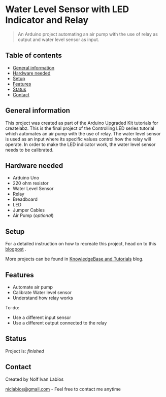# Water Level Sensor with LED Indicator and Relay
> An Arduino project automating an air pump with the use of relay as output and water level sensor as input.

## Table of contents
* [General information](#general-information)
* [Hardware needed](#hardware-needed)
* [Setup](#setup)
* [Features](#features)
* [Status](#status)
* [Contact](#contact)

## General information
This project was created as part of the Arduino Upgraded Kit tutorials for createlabz. This is the final project of the Controlling LED series tutorial which automates an air pump with the use of relay. The water level sensor is used as an input where its specific values control how the relay will operate. In order to make the LED indicator work, the water level sensor needs to be calibrated.

## Hardware needed
* Arduino Uno
* 220 ohm resistor
* Water Level Sensor
* Relay
* Breadboard
* LED
* Jumper Cables
* Air Pump (_optional_)

## Setup
For a detailed instruction on how to recreate this project, head on to this [blogpost](https://store.createlabz.com/blogs/createlabz-tutorials/controlling-an-led-5-5-water-level-sensor-with-led-indicator-and-relay) .

More projects can be found in [KnowledgeBase and Tutorials](https://store.createlabz.com/blogs/createlabz-tutorials) blog.

## Features
* Automate air pump
* Calibrate Water level sensor
* Understand how relay works

To-do:
* Use a different input sensor
* Use a different output connected to the relay

## Status
Project is: _finished_

## Contact
Created by Nolf Ivan Labios

niclabios@gmail.com - Feel free to contact me anytime 

